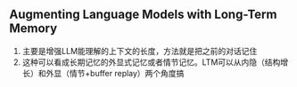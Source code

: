 ## Augmenting Language Models with Long-Term Memory
1. 主要是增强LLM能理解的上下文的长度，方法就是把之前的对话记住
2. 这种可以看成长期记忆的外显式记忆或者情节记忆。LTM可以从内隐（结构增长）和外显（情节+buffer replay）两个角度搞